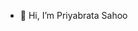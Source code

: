- 👋 Hi, I’m Priyabrata Sahoo


<!---
priyabrata-pinku/priyabrata-pinku is a ✨ special ✨ repository because its `README.md` (this file) appears on your GitHub profile.
You can click the Preview link to take a look at your changes.
--->
